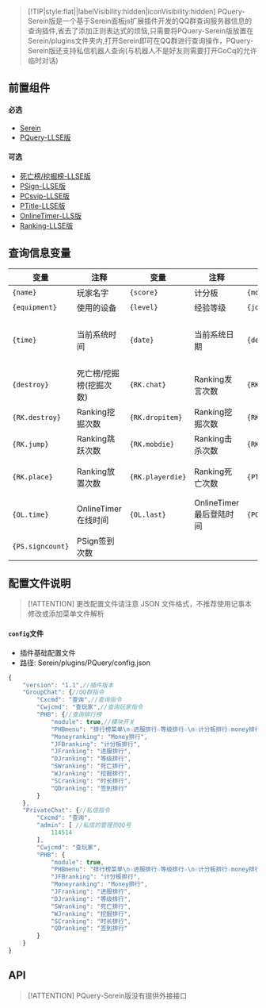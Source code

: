 > [!TIP|style:flat||labelVisibility:hidden|iconVisibility:hidden] PQuery-Serein版是一个基于Serein面板js扩展插件开发的QQ群查询服务器信息的查询插件,省去了添加正则表达式的烦恼,只需要将PQuery-Serein版放置在Serein/plugins文件夹内,打开Serein即可在QQ群进行查询操作，PQuery-Serein版还支持私信机器人查询(与机器人不是好友则需要打开GoCq的允许临时对话)
## 前置组件
#### 必选
- [Serein](https://serein.cc/)
- [PQuery-LLSE版](https://www.minebbs.com/resources/pquery.4021/)

#### 可选
- [死亡榜/挖掘榜-LLSE版](https://www.minebbs.com/resources/ranking.3568/)
- [PSign-LLSE版](https://www.minebbs.com/resources/psign.4137/)
- [PCsvip-LLSE版](https://www.minebbs.com/resources/pcsvip.4385/)
- [PTitle-LLSE版](https://www.minebbs.com/resources/ptitle.4048/)
- [OnlineTimer-LLS版](https://www.minebbs.com/resources/onlinetimer.2934/)
- [Ranking-LLSE版](https://www.minebbs.com/resources/2857/)

## 查询信息变量
| 变量     | 注释    | 变量     | 注释    | 变量     | 注释    |
| --------| -------- | -------- | -------- | -------- | -------- |
|`{name}`|玩家名字|`{score}`|计分板|`{money}`|LLMoney|
|`{equipment}`|使用的设备| `{level}` |经验等级|`{joind}`|进入次数|
|`{time}`|当前系统时间|`{date}`|当前系统日期|`{dead}`|死亡榜/挖掘榜(死亡次数)|
|`{destroy}`|死亡榜/挖掘榜(挖掘次数)|`{RK.chat}`|Ranking发言次数|`{RK.ct}`|Ranking使用图腾次数|
|`{RK.destroy}`|Ranking挖掘次数|`{RK.dropitem}`|Ranking挖掘次数|`{RK.eat}`|Ranking摄食次数|
|`{RK.jump}`|Ranking跳跃次数|`{RK.mobdie}`|Ranking击杀次数|`{RK.time}`|Ranking在线时间|
|`{RK.place}`|Ranking放置次数|`{RK.playerdie}`|Ranking死亡次数|`{PT.ch}`|PTitle当前佩戴称号|
|`{OL.time}`|OnlineTimer在线时间|`{OL.last}`|OnlineTimer最后登陆时间|`{PC.vip}`|PCsvip会员身份|
|`{PS.signcount}`|PSign签到次数|

## 配置文件说明

> [!ATTENTION] 更改配置文件请注意 JSON 文件格式，不推荐使用记事本修改或添加菜单文件解析

#### `config`文件

- 插件基础配置文件
- 路径: Serein/plugins/PQuery/config.json
```js
{
    "version": "1.1",//插件版本
    "GroupChat": {//QQ群指令
        "Cxcmd": "查询",//查询指令
        "Cwjcmd": "查玩家",//查询玩家指令
        "PHB": {//查询排行榜
            "module": true,//模块开关
            "PHBmenu": "排行榜菜单\n☆进服排行☆等级排行☆\n☆计分板排行☆money排行☆\n☆死亡排行☆挖掘排行☆\n☆时长排行☆签到排行☆",//排行榜菜单
            "Moneyranking": "Money排行",
            "JFBranking": "计分板排行",
            "JFranking": "进服排行",
            "DJranking": "等级排行",
            "SWranking": "死亡排行",
            "WJranking": "挖掘排行",
            "SCranking": "时长排行",
            "QDranking": "签到排行"
        }
    },
    "PrivateChat": {//私信指令
        "Cxcmd": "查询",
        "admin": [ //私信的管理员QQ号
            114514
        ],
        "Cwjcmd": "查玩家",
        "PHB": {
            "module": true,
            "PHBmenu": "排行榜菜单\n☆进服排行☆等级排行☆\n☆计分板排行☆money排行☆\n☆死亡排行☆挖掘排行☆\n☆时长排行☆签到排行☆",
            "JFBranking": "计分板排行",
            "Moneyranking": "Money排行",
            "JFranking": "进服排行",
            "DJranking": "等级排行",
            "SWranking": "死亡排行",
            "WJranking": "挖掘排行",
            "SCranking": "时长排行",
            "QDranking": "签到排行"
        }
    }
}
```

## API

> [!ATTENTION] PQuery-Serein版没有提供外接接口